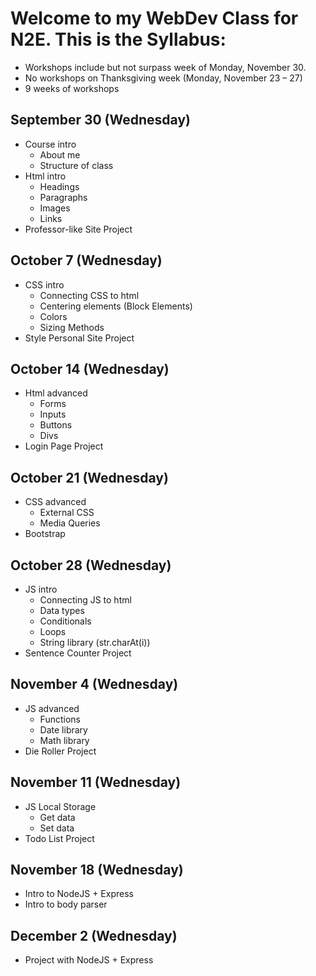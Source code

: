# Welcome to my WebDev Class for N2E. This is the Syllabus: 

- Workshops include but not surpass week of Monday, November 30. 
- No workshops on Thanksgiving week (Monday, November 23 – 27)
- 9 weeks of workshops

## September 30 (Wednesday)
- Course intro
  - About me
  - Structure of class
- Html intro
  - Headings
  - Paragraphs
  - Images
  - Links
- Professor-like Site Project

## October 7 (Wednesday)
- CSS intro
  - Connecting CSS to html
  - Centering elements (Block Elements)
  - Colors
  - Sizing Methods
- Style Personal Site Project

## October 14 (Wednesday)
- Html advanced
  - Forms
  - Inputs
  - Buttons
  - Divs
- Login Page Project

## October 21 (Wednesday)
- CSS advanced
  - External CSS
  - Media Queries
- Bootstrap

## October 28 (Wednesday)
- JS intro
  - Connecting JS to html
  - Data types
  - Conditionals
  - Loops
  - String library (str.charAt(i))
- Sentence Counter Project

## November 4 (Wednesday)
- JS advanced
  - Functions
  - Date library
  - Math library
- Die Roller Project

## November 11 (Wednesday)
- JS Local Storage
  - Get data
  - Set data
- Todo List Project

## November 18 (Wednesday)
- Intro to NodeJS + Express
- Intro to body parser

## December 2 (Wednesday)
- Project with NodeJS + Express
